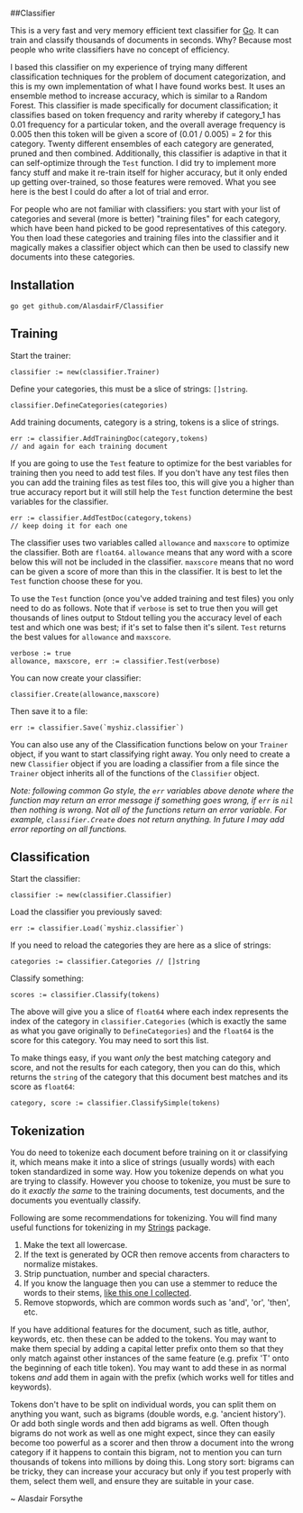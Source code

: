 ##Classifier

This is a very fast and very memory efficient text classifier for [Go](http://golang.org/). It can train and classify thousands of documents in seconds. Why? Because most people who write classifiers have no concept of efficiency.

I based this classifier on my experience of trying many different classification techniques for the problem of document categorization, and this is my own implementation of what I have found works best. It uses an ensemble method to increase accuracy, which is similar to a Random Forest. This classifier is made specifically for document classification; it classifies based on token frequency and rarity whereby if category_1 has 0.01 frequency for a particular token, and the overall average frequency is 0.005 then this token will be given a score of (0.01 / 0.005) = 2 for this category. Twenty different ensembles of each category are generated, pruned and then combined. Additionally, this classifier is adaptive in that it can self-optimize through the `Test` function. I did try to implement more fancy stuff and make it re-train itself for higher accuracy, but it only ended up getting over-trained, so those features were removed. What you see here is the best I could do after a lot of trial and error.

For people who are not familiar with classifiers: you start with your list of categories and several (more is better) "training files" for each category, which have been hand picked to be good representatives of this category. You then load these categories and training files into the classifier and it magically makes a classifier object which can then be used to classify new documents into these categories.


## Installation

    go get github.com/AlasdairF/Classifier

	
## Training

Start the trainer:

    classifier := new(classifier.Trainer)
	
Define your categories, this must be a slice of strings: `[]string`.

	classifier.DefineCategories(categories)
	
Add training documents, category is a string, tokens is a slice of strings.

	err := classifier.AddTrainingDoc(category,tokens)
	// and again for each training document
	
If you are going to use the `Test` feature to optimize for the best variables for training then you need to add test files. If you don't have any test files then you can add the training files as test files too, this will give you a higher than true accuracy report but it will still help the `Test` function determine the best variables for the classifier.

	err := classifier.AddTestDoc(category,tokens)
	// keep doing it for each one
	
The classifier uses two variables called `allowance` and `maxscore` to optimize the classifier. Both are `float64`. `allowance` means that any word with a score below this will not be included in the classifier. `maxscore` means that no word can be given a score of more than this in the classifier. It is best to let the `Test` function choose these for you.

To use the `Test` function (once you've added training and test files) you only need to do as follows. Note that if `verbose` is set to true then you will get thousands of lines output to Stdout telling you the accuracy level of each test and which one was best; if it's set to false then it's silent. `Test` returns the best values for `allowance` and `maxscore`.

	verbose := true
    allowance, maxscore, err := classifier.Test(verbose)

You can now create your classifier:

	classifier.Create(allowance,maxscore)
	
Then save it to a file:

    err := classifier.Save(`myshiz.classifier`)
	
You can also use any of the Classification functions below on your `Trainer` object, if you want to start classifying right away. You only need to create a new `Classifier` object if you are loading a classifier from a file since the `Trainer` object inherits all of the functions of the `Classifier` object.

*Note: following common Go style, the `err` variables above denote where the function may return an error message if something goes wrong, if `err` is `nil` then nothing is wrong. Not all of the functions return an error variable. For example, `classifier.Create` does not return anything. In future I may add error reporting on all functions.*


## Classification

Start the classifier:

    classifier := new(classifier.Classifier)

Load the classifier you previously saved:

    err := classifier.Load(`myshiz.classifier`)
	
If you need to reload the categories they are here as a slice of strings:

    categories := classifier.Categories // []string

Classify something:

    scores := classifier.Classify(tokens)
	
The above will give you a slice of `float64` where each index represents the index of the category in `classifier.Categories` (which is exactly the same as what you gave originally to `DefineCategories`) and the `float64` is the score for this category. You may need to sort this list.

To make things easy, if you want *only* the best matching category and score, and not the results for each category, then you can do this, which returns the `string` of the category that this document best matches and its score as `float64`:

    category, score := classifier.ClassifySimple(tokens)
	

## Tokenization

You do need to tokenize each document before training on it or classifying it, which means make it into a slice of strings (usually words) with each token standardized in some way. How you tokenize depends on what you are trying to classify. However you choose to tokenize, you must be sure to do it *exactly the same* to the training documents, test documents, and the documents you eventually classify.

Following are some recommendations for tokenizing. You will find many useful functions for tokenizing in my [Strings](http://github.com/AlasdairF/Strings) package.

1. Make the text all lowercase.
2. If the text is generated by OCR then remove accents from characters to normalize mistakes.
3. Strip punctuation, number and special characters.
4. If you know the language then you can use a stemmer to reduce the words to their stems, [like this one I collected](http://github.com/AlasdairF/Stemmer).
5. Remove stopwords, which are common words such as 'and', 'or', 'then', etc.

If you have additional features for the document, such as title, author, keywords, etc. then these can be added to the tokens. You may want to make them special by adding a capital letter prefix onto them so that they only match against other instances of the same feature (e.g. prefix 'T' onto the beginning of each title token). You may want to add these in as normal tokens *and* add them in again with the prefix (which works well for titles and keywords).

Tokens don't have to be split on individual words, you can split them on anything you want, such as bigrams (double words, e.g. 'ancient history'). Or add both single words and then add bigrams as well. Often though bigrams do not work as well as one might expect, since they can easily become too powerful as a scorer and then throw a document into the wrong category if it happens to contain this bigram, not to mention you can turn thousands of tokens into millions by doing this. Long story sort: bigrams can be tricky, they can increase your accuracy but only if you test properly with them, select them well, and ensure they are suitable in your case.


~ Alasdair Forsythe
